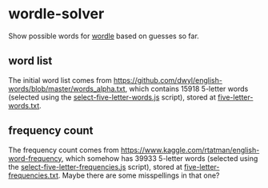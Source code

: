 # wordle-solver

Show possible words for [wordle](https://www.powerlanguage.co.uk/wordle/) based on guesses so far.

## word list

The initial word list comes from <https://github.com/dwyl/english-words/blob/master/words_alpha.txt>, which contains 15918 5-letter words (selected using the [select-five-letter-words.js](./scripts/select-five-letter-words.js>) script), stored at [five-letter-words.txt](./src/five-letter-words.txt).

## frequency count

The frequency count comes from <https://www.kaggle.com/rtatman/english-word-frequency>, which somehow has 39933 5-letter words (selected using the [select-five-letter-frequencies.js](./scripts/select-five-letter-frequencies.js) script), stored at [five-letter-frequencies.txt](./src/five-letter-frequencies.txt). Maybe there are some misspellings in that one?
